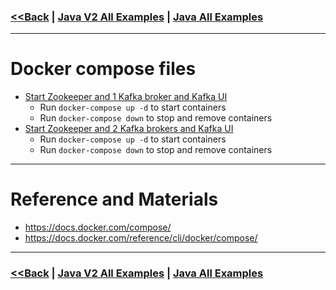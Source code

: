 ### [<<Back](../README.md) | [Java V2 All Examples](https://github.com/avinashbabudonthu/java/blob/master/java-v2/README.md) | [Java All Examples](https://github.com/avinashbabudonthu/java/blob/master/README.md)
------
# Docker compose files
* [Start Zookeeper and 1 Kafka broker and Kafka UI](files/docker-compose-1-broker.yml)
	* Run `docker-compose up -d` to start containers
	* Run `docker-compose down` to stop and remove containers
* [Start Zookeeper and 2 Kafka brokers and Kafka UI](files/docker-compose-2-brokers.yml)
	* Run `docker-compose up -d` to start containers
	* Run `docker-compose down` to stop and remove containers
------
# Reference and Materials
* https://docs.docker.com/compose/
* https://docs.docker.com/reference/cli/docker/compose/
------
### [<<Back](../README.md) | [Java V2 All Examples](https://github.com/avinashbabudonthu/java/blob/master/java-v2/README.md) | [Java All Examples](https://github.com/avinashbabudonthu/java/blob/master/README.md)